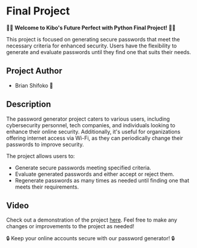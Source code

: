 # Final Project

👋🏼 **Welcome to Kibo's Future Perfect with Python Final Project!** 👋🏼

This project is focused on generating secure passwords that meet the necessary criteria for enhanced security. Users have the flexibility to generate and evaluate passwords until they find one that suits their needs.

## Project Author

- Brian Shifoko 🚀

## Description

The password generator project caters to various users, including cybersecurity personnel, tech companies, and individuals looking to enhance their online security. Additionally, it's useful for organizations offering internet access via Wi-Fi, as they can periodically change their passwords to improve security.

The project allows users to:

- Generate secure passwords meeting specified criteria.
- Evaluate generated passwords and either accept or reject them.
- Regenerate passwords as many times as needed until finding one that meets their requirements.

## Video

Check out a demonstration of the project [here](https://www.loom.com/share/f883062e862445129b48b41b6c0b2a85). Feel free to make any changes or improvements to the project as needed!

🔒 Keep your online accounts secure with our password generator! 🔒
